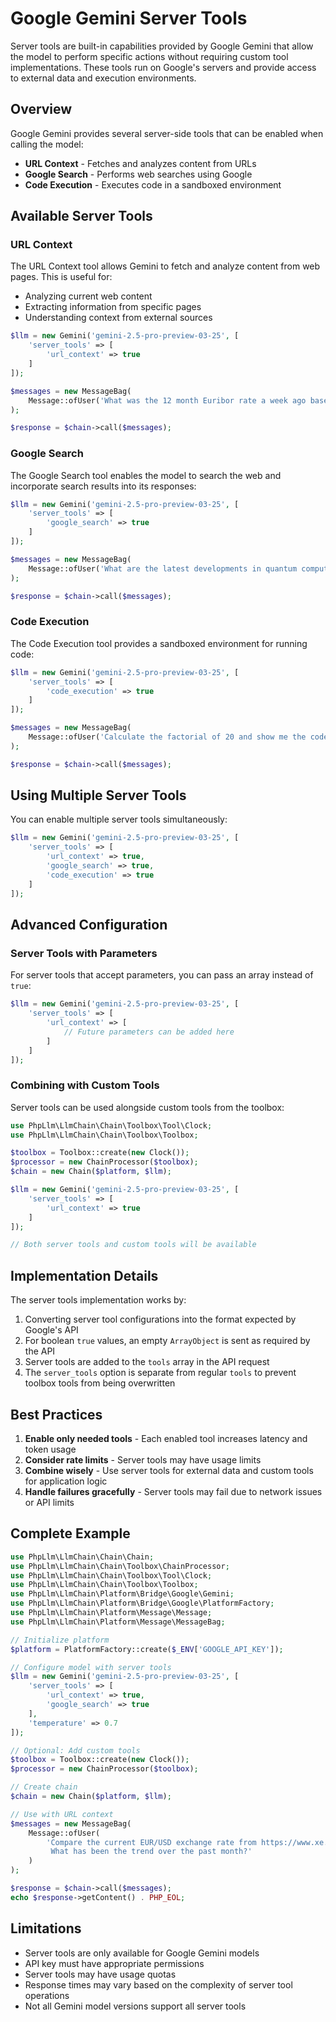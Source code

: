 # Google Gemini Server Tools

Server tools are built-in capabilities provided by Google Gemini that allow the model to perform specific actions without requiring custom tool implementations. These tools run on Google's servers and provide access to external data and execution environments.

## Overview

Google Gemini provides several server-side tools that can be enabled when calling the model:

- **URL Context** - Fetches and analyzes content from URLs
- **Google Search** - Performs web searches using Google
- **Code Execution** - Executes code in a sandboxed environment

## Available Server Tools

### URL Context

The URL Context tool allows Gemini to fetch and analyze content from web pages. This is useful for:

- Analyzing current web content
- Extracting information from specific pages
- Understanding context from external sources

```php
$llm = new Gemini('gemini-2.5-pro-preview-03-25', [
    'server_tools' => [
        'url_context' => true
    ]
]);

$messages = new MessageBag(
    Message::ofUser('What was the 12 month Euribor rate a week ago based on https://www.euribor-rates.eu/en/current-euribor-rates/4/euribor-rate-12-months/')
);

$response = $chain->call($messages);
```

### Google Search

The Google Search tool enables the model to search the web and incorporate search results into its responses:

```php
$llm = new Gemini('gemini-2.5-pro-preview-03-25', [
    'server_tools' => [
        'google_search' => true
    ]
]);

$messages = new MessageBag(
    Message::ofUser('What are the latest developments in quantum computing?')
);

$response = $chain->call($messages);
```

### Code Execution

The Code Execution tool provides a sandboxed environment for running code:

```php
$llm = new Gemini('gemini-2.5-pro-preview-03-25', [
    'server_tools' => [
        'code_execution' => true
    ]
]);

$messages = new MessageBag(
    Message::ofUser('Calculate the factorial of 20 and show me the code')
);

$response = $chain->call($messages);
```

## Using Multiple Server Tools

You can enable multiple server tools simultaneously:

```php
$llm = new Gemini('gemini-2.5-pro-preview-03-25', [
    'server_tools' => [
        'url_context' => true,
        'google_search' => true,
        'code_execution' => true
    ]
]);
```

## Advanced Configuration

### Server Tools with Parameters

For server tools that accept parameters, you can pass an array instead of `true`:

```php
$llm = new Gemini('gemini-2.5-pro-preview-03-25', [
    'server_tools' => [
        'url_context' => [
            // Future parameters can be added here
        ]
    ]
]);
```

### Combining with Custom Tools

Server tools can be used alongside custom tools from the toolbox:

```php
use PhpLlm\LlmChain\Chain\Toolbox\Tool\Clock;
use PhpLlm\LlmChain\Chain\Toolbox\Toolbox;

$toolbox = Toolbox::create(new Clock());
$processor = new ChainProcessor($toolbox);
$chain = new Chain($platform, $llm);

$llm = new Gemini('gemini-2.5-pro-preview-03-25', [
    'server_tools' => [
        'url_context' => true
    ]
]);

// Both server tools and custom tools will be available
```

## Implementation Details

The server tools implementation works by:

1. Converting server tool configurations into the format expected by Google's API
2. For boolean `true` values, an empty `ArrayObject` is sent as required by the API
3. Server tools are added to the `tools` array in the API request
4. The `server_tools` option is separate from regular `tools` to prevent toolbox tools from being overwritten

## Best Practices

1. **Enable only needed tools** - Each enabled tool increases latency and token usage
2. **Consider rate limits** - Server tools may have usage limits
3. **Combine wisely** - Use server tools for external data and custom tools for application logic
4. **Handle failures gracefully** - Server tools may fail due to network issues or API limits

## Complete Example

```php
use PhpLlm\LlmChain\Chain\Chain;
use PhpLlm\LlmChain\Chain\Toolbox\ChainProcessor;
use PhpLlm\LlmChain\Chain\Toolbox\Tool\Clock;
use PhpLlm\LlmChain\Chain\Toolbox\Toolbox;
use PhpLlm\LlmChain\Platform\Bridge\Google\Gemini;
use PhpLlm\LlmChain\Platform\Bridge\Google\PlatformFactory;
use PhpLlm\LlmChain\Platform\Message\Message;
use PhpLlm\LlmChain\Platform\Message\MessageBag;

// Initialize platform
$platform = PlatformFactory::create($_ENV['GOOGLE_API_KEY']);

// Configure model with server tools
$llm = new Gemini('gemini-2.5-pro-preview-03-25', [
    'server_tools' => [
        'url_context' => true,
        'google_search' => true
    ],
    'temperature' => 0.7
]);

// Optional: Add custom tools
$toolbox = Toolbox::create(new Clock());
$processor = new ChainProcessor($toolbox);

// Create chain
$chain = new Chain($platform, $llm);

// Use with URL context
$messages = new MessageBag(
    Message::ofUser(
        'Compare the current EUR/USD exchange rate from https://www.xe.com with historical rates. 
         What has been the trend over the past month?'
    )
);

$response = $chain->call($messages);
echo $response->getContent() . PHP_EOL;
```

## Limitations

- Server tools are only available for Google Gemini models
- API key must have appropriate permissions
- Server tools may have usage quotas
- Response times may vary based on the complexity of server tool operations
- Not all Gemini model versions support all server tools
